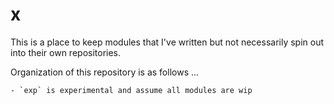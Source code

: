 # x

This is a place to keep modules that I've written but not necessarily spin out into their own repositories.

Organization of this repository is as follows ...

    - `exp` is experimental and assume all modules are wip
    
